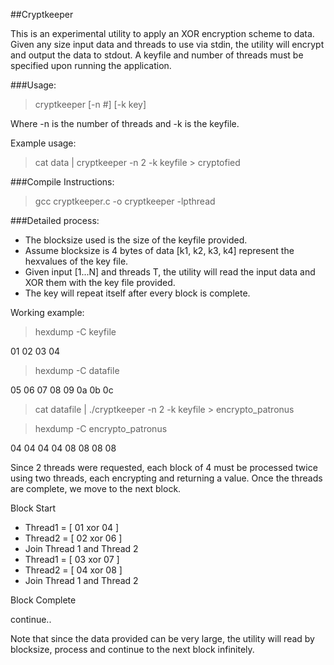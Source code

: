 ##Cryptkeeper

This is an experimental utility to apply an XOR encryption scheme to data.
Given any size input data and threads to use via stdin, the utility will encrypt and output the data to stdout.
A keyfile and number of threads must be specified upon running the application.

###Usage:

> cryptkeeper [-n #] [-k key]

Where -n is the number of threads and -k is the keyfile.

Example usage:

> cat data | cryptkeeper -n 2 -k keyfile > cryptofied


###Compile Instructions:

> gcc cryptkeeper.c -o cryptkeeper -lpthread


###Detailed process:

* The blocksize used is the size of the keyfile provided.
* Assume blocksize is 4 bytes of data [k1, k2, k3, k4] represent the hexvalues of the key file.
* Given input [1...N] and threads T, the utility will read the input data and XOR them with the key file provided.
* The key will repeat itself after every block is complete.

Working example:

> hexdump -C keyfile

01 02 03 04

> hexdump -C datafile

05 06 07 08 09 0a 0b 0c

> cat datafile | ./cryptkeeper -n 2 -k keyfile > encrypto_patronus

> hexdump -C encrypto_patronus

04 04 04 04 08 08 08 08

Since 2 threads were requested, each block of 4 must be processed twice using two threads, each encrypting and returning a value.
Once the threads are complete, we move to the next block.

Block Start
* Thread1 = [ 01 xor 04 ]
* Thread2 = [ 02 xor 06 ]
* Join Thread 1 and Thread 2
* Thread1 = [ 03 xor 07 ]
* Thread2 = [ 04 xor 08 ]
* Join Thread 1 and Thread 2  

Block Complete

continue..

Note that since the data provided can be very large, the utility will read by blocksize, process and continue to the next block infinitely.
